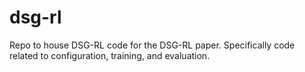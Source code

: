 # dsg-rl
Repo to house DSG-RL code for the DSG-RL paper. Specifically code related to configuration, training, and evaluation. 

